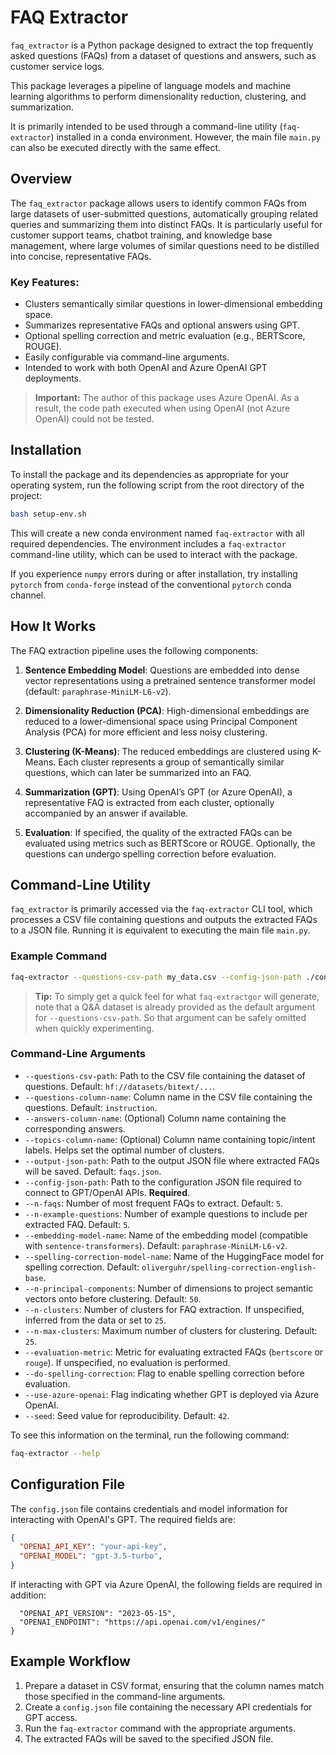 # FAQ Extractor

`faq_extractor` is a Python package designed to extract the top frequently
asked questions (FAQs) from a dataset of questions and answers, such as
customer service logs.

This package leverages a pipeline of language models and machine learning
algorithms to perform dimensionality reduction, clustering, and summarization.

It is primarily intended to be used through a command-line utility
(`faq-extractor`) installed in a conda environment. However, the main file
`main.py` can also be executed directly with the same effect.

## Overview

The `faq_extractor` package allows users to identify common FAQs from large
datasets of user-submitted questions, automatically grouping related queries
and summarizing them into distinct FAQs. It is particularly useful for
customer support teams, chatbot training, and knowledge base management, where
large volumes of similar questions need to be distilled into concise,
representative FAQs.

### Key Features:

- Clusters semantically similar questions in lower-dimensional embedding space.
- Summarizes representative FAQs and optional answers using GPT.
- Optional spelling correction and metric evaluation (e.g., BERTScore, ROUGE).
- Easily configurable via command-line arguments.
- Intended to work with both OpenAI and Azure OpenAI GPT deployments.

> **Important:**
> The author of this package uses Azure OpenAI. As a result, the code path
> executed when using OpenAI (not Azure OpenAI) could not be tested.

## Installation

To install the package and its dependencies as appropriate for your operating
system, run the following script from the root directory of the project:

```bash
bash setup-env.sh
```

This will create a new conda environment named `faq-extractor` with all
required dependencies. The environment includes a `faq-extractor`
command-line utility, which can be used to interact with the package.

If you experience `numpy` errors during or after installation, try installing
`pytorch` from `conda-forge` instead of the conventional `pytorch` conda
channel.

## How It Works

The FAQ extraction pipeline uses the following components:

1. **Sentence Embedding Model**: Questions are embedded into dense vector
   representations using a pretrained sentence transformer model (default:
   `paraphrase-MiniLM-L6-v2`).

2. **Dimensionality Reduction (PCA)**: High-dimensional embeddings are reduced
   to a lower-dimensional space using Principal Component Analysis (PCA) for
   more efficient and less noisy clustering.

3. **Clustering (K-Means)**: The reduced embeddings are clustered using
   K-Means. Each cluster represents a group of semantically similar questions,
   which can later be summarized into an FAQ.

4. **Summarization (GPT)**: Using OpenAI’s GPT (or Azure OpenAI), a
   representative FAQ is extracted from each cluster, optionally accompanied
   by an answer if available.

5. **Evaluation**: If specified, the quality of the extracted FAQs can be
   evaluated using metrics such as BERTScore or ROUGE. Optionally, the
   questions can undergo spelling correction before evaluation.

## Command-Line Utility

`faq_extractor` is primarily accessed via the `faq-extractor` CLI tool, which
processes a CSV file containing questions and outputs the extracted FAQs to a
JSON file. Running it is equivalent to executing the main file `main.py`.

### Example Command

```bash
faq-extractor --questions-csv-path my_data.csv --config-json-path ./config.json
```

> **Tip:**
> To simply get a quick feel for what `faq-extractgor` will generate,
> note that a Q&A dataset is already provided as the default argument for
> `--questions-csv-path`. So that argument can be safely omitted when quickly
> experimenting.

### Command-Line Arguments

- `--questions-csv-path`: Path to the CSV file containing the dataset of questions. Default: `hf://datasets/bitext/...`.
- `--questions-column-name`: Column name in the CSV file containing the questions. Default: `instruction`.
- `--answers-column-name`: (Optional) Column name containing the corresponding answers.
- `--topics-column-name`: (Optional) Column name containing topic/intent labels. Helps set the optimal number of clusters.
- `--output-json-path`: Path to the output JSON file where extracted FAQs will be saved. Default: `faqs.json`.
- `--config-json-path`: Path to the configuration JSON file required to connect to GPT/OpenAI APIs. **Required**.
- `--n-faqs`: Number of most frequent FAQs to extract. Default: `5`.
- `--n-example-questions`: Number of example questions to include per extracted FAQ. Default: `5`.
- `--embedding-model-name`: Name of the embedding model (compatible with `sentence-transformers`). Default: `paraphrase-MiniLM-L6-v2`.
- `--spelling-correction-model-name`: Name of the HuggingFace model for spelling correction. Default: `oliverguhr/spelling-correction-english-base`.
- `--n-principal-components`: Number of dimensions to project semantic vectors onto before clustering. Default: `50`.
- `--n-clusters`: Number of clusters for FAQ extraction. If unspecified, inferred from the data or set to `25`.
- `--n-max-clusters`: Maximum number of clusters for clustering. Default: `25`.
- `--evaluation-metric`: Metric for evaluating extracted FAQs (`bertscore` or `rouge`). If unspecified, no evaluation is performed.
- `--do-spelling-correction`: Flag to enable spelling correction before evaluation.
- `--use-azure-openai`: Flag indicating whether GPT is deployed via Azure OpenAI.
- `--seed`: Seed value for reproducibility. Default: `42`.

To see this information on the terminal, run the following command:

```bash
faq-extractor --help
```

## Configuration File

The `config.json` file contains credentials and model information for
interacting with OpenAI's GPT. The required fields are:

```json
{
  "OPENAI_API_KEY": "your-api-key",
  "OPENAI_MODEL": "gpt-3.5-turbo",
}
```

If interacting with GPT via Azure OpenAI, the following fields are required in
addition:

```
  "OPENAI_API_VERSION": "2023-05-15",
  "OPENAI_ENDPOINT": "https://api.openai.com/v1/engines/"
}
```

## Example Workflow

1. Prepare a dataset in CSV format, ensuring that the column names match those
   specified in the command-line arguments.
2. Create a `config.json` file containing the necessary API credentials for
   GPT access.
3. Run the `faq-extractor` command with the appropriate arguments.
4. The extracted FAQs will be saved to the specified JSON file.
